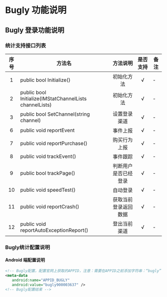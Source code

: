 # Bugly 功能说明

## Bugly 登录功能说明

### 统计支持接口列表

| 序号 | 方法名 | 方法说明 | 是否支持 | 备注 |
| :--: | -- |:-------: | :-----: | -- |
| 1 | public bool Initialize() | 初始化方法 | √ | - |
| 2 | public bool Initialize(IMStatChannelLists channelLists)  | 初始化方法 | √ | - |
| 3 | public bool SetChannel(string channel) | 设置登录渠道| √ | - |
| 6 | public void reportEvent | 事件上报 | √ | - |
| 7 | public void reportPurchase() | 购买行为上报 | √ | - |
| 8 | public void trackEvent() | 事件跟踪 | √ | - |
| 9 | public bool trackPage() | 判断用户是否已经登录 | √ | - |
| 10 | public void speedTest() | 自动登录 | √ | - |
| 11 | public void reportCrash() | 获取当前登录返回数据 | √ | - | 
| 12 | public void reportAutoExceptionReport() | 登出当前渠道 | √ | - |


### Bugly统计配置说明

 #### Android 端配置说明
 ``` xml
 <!-- Bugly配置，配置官网上获取的APPID，注意：需要在APPID之前添加字符串：“bugly”--> 
<meta-data
    android:name="APPID_BUGLY"
    android:value="bugly900003637" /> 
<!-- Bugly配置结束 -->
 ```
